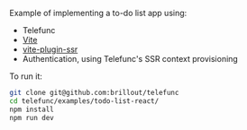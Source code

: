 Example of implementing a to-do list app using:
 - Telefunc
 - [Vite](https://vitejs.dev)
 - [vite-plugin-ssr](https://vite-plugin-ssr.com)
 - Authentication, using Telefunc's SSR context provisioning

To run it:

```bash
git clone git@github.com:brillout/telefunc
cd telefunc/examples/todo-list-react/
npm install
npm run dev
```
